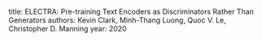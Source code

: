 
title: ELECTRA: Pre-training Text Encoders as Discriminators Rather Than Generators
authors: Kevin Clark, Minh-Thang Luong, Quoc V. Le, Christopher D. Manning
year: 2020


